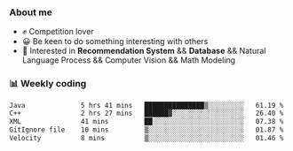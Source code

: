 ### About me

- ✊ Competition lover
- 😀 Be keen to do something interesting with others
- 🎈 Interested in **Recommendation System** && **Database** && Natural Language Process && Computer Vision && Math Modeling


### 📊 Weekly coding
<!--START_SECTION:waka-->

```txt
Java              5 hrs 41 mins   ███████████████▒░░░░░░░░░   61.19 %
C++               2 hrs 27 mins   ██████▓░░░░░░░░░░░░░░░░░░   26.40 %
XML               41 mins         ██░░░░░░░░░░░░░░░░░░░░░░░   07.38 %
GitIgnore file    10 mins         ▒░░░░░░░░░░░░░░░░░░░░░░░░   01.87 %
Velocity          8 mins          ▒░░░░░░░░░░░░░░░░░░░░░░░░   01.46 %
```

<!--END_SECTION:waka-->
